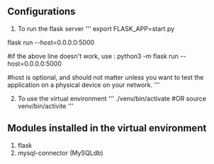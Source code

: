 
## Configurations

1. To run the flask server
'''
export FLASK_APP=start.py

flask run --host=0.0.0.0:5000

#if the above line doesn't work, use :
python3 -m flask run --host=0.0.0.0:5000

#host is optional, and should not matter unless you want to test the application on a physical device on your network.
'''

2. To use the virtual environment
'''
./venv/bin/activate
#OR
source venv/bin/activite
'''

## Modules installed in the virtual environment

1. flask
2. mysql-connector (MySQLdb)
